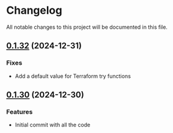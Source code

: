 # Changelog

All notable changes to this project will be documented in this file.

## [0.1.32]() (2024-12-31)
### Fixes
* Add a default value for Terraform try functions

## [0.1.30]() (2024-12-30)
### Features
* Initial commit with all the code
